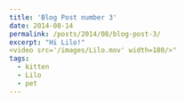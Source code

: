 ```yaml
---
title: 'Blog Post number 3'
date: 2014-08-14
permalink: /posts/2014/08/blog-post-3/
excerpt: "Hi Lilo!"
<video src='/images/Lilo.mov' width=180/>"
tags:
  - kitten
  - Lilo
  - pet
---
```


<!-- 
Headings are cool
======

You can have many headings
======

Aren't headings cool?
------
-->